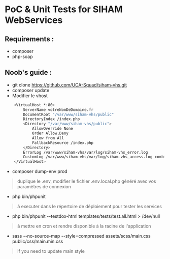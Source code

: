 # PoC &amp; Unit Tests for SIHAM WebServices

## Requirements :
- composer
- php-soap


## Noob's guide :
- git clone https://github.com/UCA-Squad/siham-vhs.git
- composer update
- Modifier le vhost

```bash
    <VirtualHost *:80>
        ServerName votreNomDeDomaine.fr
        DocumentRoot "/var/www/siham-vhs/public"
        DirectoryIndex /index.php
        <Directory "/var/www/siham-vhs/public">
            AllowOverride None
            Order Allow,Deny
            Allow from All  
        	FallbackResource /index.php
        </Directory>
        ErrorLog /var/www/siham-vhs/var/log/siham-vhs_error.log
        CustomLog /var/www/siham-vhs/var/log/siham-vhs_access.log combined
    </VirtualHost>
```
- composer dump-env prod
> duplique le .env, modifier le fichier .env.local.php généré avec vos paramètres de connexion
- php bin/phpunit 
> à executer dans le répertoire de déploiement pour tester les services
- php bin/phpunit --testdox-html templates/tests/test.all.html > /dev/null
> à mettre en cron et rendre disponible à la racine de l'application
- sass --no-source-map --style=compressed assets/scss/main.css public/css/main.min.css
> if you need to update main style
